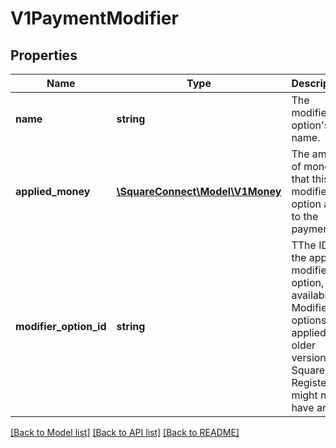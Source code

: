 # V1PaymentModifier

## Properties
Name | Type | Description | Notes
------------ | ------------- | ------------- | -------------
**name** | **string** | The modifier option&#39;s name. | [optional] 
**applied_money** | [**\SquareConnect\Model\V1Money**](V1Money.md) | The amount of money that this modifier option adds to the payment. | [optional] 
**modifier_option_id** | **string** | TThe ID of the applied modifier option, if available. Modifier options applied in older versions of Square Register might not have an ID. | [optional] 

[[Back to Model list]](../README.md#documentation-for-models) [[Back to API list]](../README.md#documentation-for-api-endpoints) [[Back to README]](../README.md)


